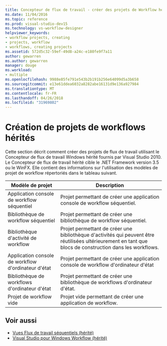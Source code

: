 ```yaml
---
title: Concepteur de flux de travail - créer des projets de Workflow hérité
ms.date: 11/04/2016
ms.topic: reference
ms.prod: visual-studio-dev15
ms.technology: vs-workflow-designer
helpviewer_keywords:
- workflow projects, creating
- projects, workflow
- workflows, creating projects
ms.assetid: 572d5c32-59ef-49d8-a24c-e180fe9f7a11
author: gewarren
ms.author: gewarren
manager: douge
ms.workload:
- multiple
ms.openlocfilehash: 9988e85fe791e543b2b191b256e64099d5a3b658
ms.sourcegitcommit: e13e61ddea6032a8282abe16131d9e136a927984
ms.translationtype: MT
ms.contentlocale: fr-FR
ms.lasthandoff: 04/26/2018
ms.locfileid: "31969802"
---
```

# <a name="creating-legacy-workflow-projects"></a>Création de projets de workflows hérités

Cette section décrit comment créer des projets de flux de travail utilisant le Concepteur de flux de travail Windows hérité fournis par Visual Studio 2010. Le Concepteur de flux de travail hérité cible le .NET Framework version 3.5 ou le WinFX. Elle contient des informations sur l'utilisation des modèles de projet de workflow répertoriés dans le tableau suivant.

|Modèle de projet|Description|
|----------------------|-----------------|
|Application console de workflow séquentiel|Projet permettant de créer une application console de workflow séquentiel.|
|Bibliothèque de workflow séquentiel|Projet permettant de créer une bibliothèque de workflow séquentiel.|
|Bibliothèque d'activité de workflow|Projet permettant de créer une bibliothèque d'activités qui peuvent être réutilisées ultérieurement en tant que blocs de construction dans les workflows.|
|Application console de workflow d'ordinateur d'état|Projet permettant de créer une application console de workflow d'ordinateur d'état|
|Bibliothèque de workflows d'ordinateur d'état|Projet permettant de créer une bibliothèque de workflows d'ordinateur d'état.|
|Projet de workflow vide|Projet vide permettant de créer une application de workflow.|

## <a name="see-also"></a>Voir aussi

- [Vues Flux de travail séquentiels (hérité)](../workflow-designer/sequential-workflow-views-legacy.md)
- [Visual Studio pour Windows Workflow (hérité)](../workflow-designer/visual-studio-workflow-windows-legacy.md)